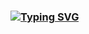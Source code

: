 ### [![Typing SVG](https://readme-typing-svg.herokuapp.com/?color=f0f6fc&lines=🚗🚘🚛&font=Redressed&size=40)](https://git.io/typing-svg)
